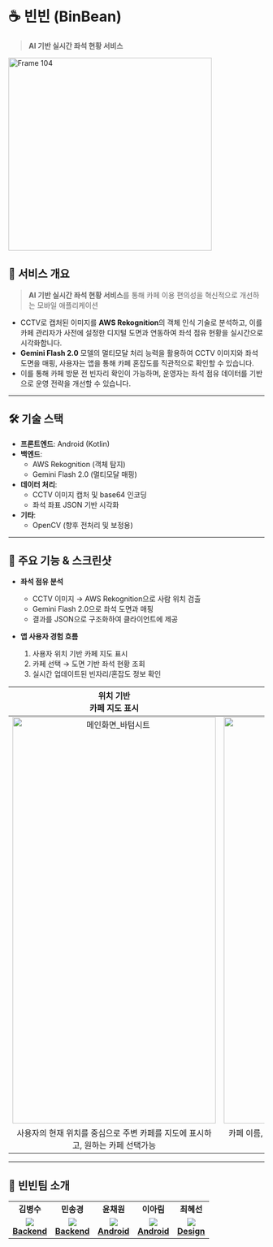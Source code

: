 # ☕ 빈빈 (BinBean)
> **AI 기반 실시간 좌석 현황 서비스**

<img width="400" height="380" alt="Frame 104" src="https://github.com/user-attachments/assets/b9576b9f-a5a5-4d04-bb17-4972e9c24c33" />


## 📱 서비스 개요
> **AI 기반 실시간 좌석 현황 서비스**를 통해 카페 이용 편의성을 혁신적으로 개선하는 모바일 애플리케이션

- CCTV로 캡처된 이미지를 **AWS Rekognition**의 객체 인식 기술로 분석하고, 이를 카페 관리자가 사전에 설정한 디지털 도면과 연동하여 좌석 점유 현황을 실시간으로 시각화합니다.  
- **Gemini Flash 2.0** 모델의 멀티모달 처리 능력을 활용하여 CCTV 이미지와 좌석 도면을 매핑, 사용자는 앱을 통해 카페 혼잡도를 직관적으로 확인할 수 있습니다.  
- 이를 통해 카페 방문 전 빈자리 확인이 가능하며, 운영자는 좌석 점유 데이터를 기반으로 운영 전략을 개선할 수 있습니다.
---

## 🛠️ 기술 스택
- **프론트엔드**: Android (Kotlin)
- **백엔드**:
  - AWS Rekognition (객체 탐지)
  - Gemini Flash 2.0 (멀티모달 매핑)
- **데이터 처리**:
  - CCTV 이미지 캡처 및 base64 인코딩
  - 좌석 좌표 JSON 기반 시각화
- **기타**:
  - OpenCV (향후 전처리 및 보정용)

---

## 🚀 주요 기능 & 스크린샷
- **좌석 점유 분석**
  - CCTV 이미지 → AWS Rekognition으로 사람 위치 검출
  - Gemini Flash 2.0으로 좌석 도면과 매핑
  - 결과를 JSON으로 구조화하여 클라이언트에 제공

- **앱 사용자 경험 흐름**
  1. 사용자 위치 기반 카페 지도 표시
  2. 카페 선택 → 도면 기반 좌석 현황 조회
  3. 실시간 업데이트된 빈자리/혼잡도 정보 확인

| **위치 기반 <br/> 카페 지도 표시** | **카페 상세정보 페이지** | **카페 좌석현황 페이지** | **카페 리뷰페이지** |
|:---:|:---:|:---:|:---:|
| <img width="400" height="800" alt="메인화면_바텀시트" src="https://github.com/user-attachments/assets/f096ad83-c1a1-4483-bc44-7e6edf7c6a5b" /> | <img width="400" height="800" alt="메인화면_바텀시트_상세" src="https://github.com/user-attachments/assets/5180680b-d8d7-46be-bd62-678b5692a84f" /> | <img width="400" height="800" alt="메인화면_좌석확인" src="https://github.com/user-attachments/assets/689c5b13-6393-4a71-b4ca-9429035e960c" /> | <img width="400" height="800" alt="메인화면_바텀시트_리뷰" src="https://github.com/user-attachments/assets/a787ebc7-c56e-4422-bdee-ce4d5adf1d6a" /> |
| 사용자의 현재 위치를 중심으로 주변 카페를 지도에 표시하고, 원하는 카페 선택가능 | 카페 이름, 주소, 운영시간 등 기본 정보 확인 & 상세페이지 이동 | 카페 내부 도면과 함께 좌석별 이용 가능 여부를 실시간으로 시각화 | 이용자들이 남긴 후기와 평점을 확인하고 직접 리뷰를 작성가능 |

---

## 👥 빈빈팀 소개

<table align="center">
 <tr align="center">
     <td><B>김병수<B></td>
     <td><B>민송경<B></td>
     <td><B>윤채원<B></td>
     <td><B>이아림<B></td>
     <td><B>최혜선<B></td>
 </tr>
 <tr align="center">
     <td>
         <a href="https://github.com/GamJaDo">
            <img src="https://github.com/GamJaDo.png" style="max-width: 100px">
         </a>
         <br>
         <a href="https://github.com/GamJaDo"><B>Backend</B></a>
     </td>
     <td>
         <a href="https://github.com/miiiiiin">
         <img src="https://github.com/miiiiiin.png" style="max-width: 100px">
         </a>
         <br>
         <a href="https://github.com/miiiiiin"><B>Backend</B></a>
     </td>
     <td>
         <a href="https://github.com/settle54">
         <img src="https://github.com/settle54.png" style="max-width: 100px">
         </a>
         <br>
         <a href="https://github.com/settle54"><B>Android</B></a>
     </td>
     <td>
         <a href="https://github.com/arieum">
         <img src="https://github.com/arieum.png" style="max-width: 100px">
         </a>
         <br>
         <a href="https://github.com/arieum"><B>Android</B></a>
     </td>
     <td>
         <a href="https://github.com/hyeseon-cpu">
         <img src="https://github.com/hyeseon-cpu.png" style="max-width: 100px">
         </a>
         <br>
         <a href="https://github.com/hyeseon-cpu"><B>Design</B></a>
     </td>
 </tr>
</table>
